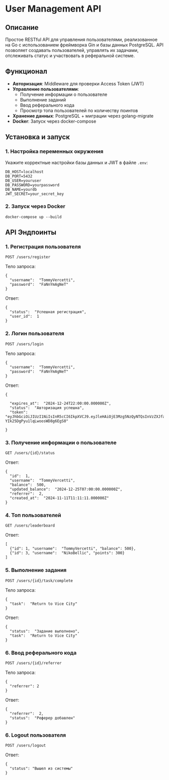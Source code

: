 # User Management API
## Описание

Простое RESTful API для управления пользователями, реализованное на Go с использованием фреймворка Gin и базы данных PostgreSQL. API позволяет создавать пользователей, управлять их задачами, отслеживать статус и участвовать в реферальной системе.

## Функционал

-   **Авторизация**: Middleware для проверки Access Token (JWT)
-   **Управление пользователями**:
    -   Получение информации о пользователе
    -   Выполнение заданий
    -   Ввод реферального кода
    -   Просмотр топа пользователей по количеству поинтов
-   **Хранение данных**: PostgreSQL + миграции через golang-migrate
-   **Docker**: Запуск через docker-compose

## Установка и запуск

### 1. Настройка переменных окружения

Укажите корректные настройки базы данных и JWT в файле `.env`:

```
DB_HOST=localhost
DB_PORT=5432
DB_USER=youruser
DB_PASSWORD=yourpassword
DB_NAME=yourdb
JWT_SECRET=your_secret_key
```

### 2. Запуск через Docker

```
docker-compose up --build
```


## API Эндпоинты
### 1. Регистрация пользователя
```
POST /users/register
```

Тело запроса:

```
{
  "username":  "TommyVercetti",
  "password":  "FaNnYmAgNeT"
}
```

Ответ:

```
{
  "status":  "Успешная регистрация",
  "user_id":  1
}
```

### 2. Логин пользователя
```
POST /users/login
```

Тело запроса:

```
{
  "username":  "TommyVercetti",
  "password":  "FaNnYmAgNeT"
}
```

Ответ:

```
{

  "expires_at":  "2024-12-24T22:00:00.000000Z",
  "status":  "Авторизация успешна",
  "token":  "eyJhbGciOiJIUzI1NiIsInR5cCI6IkpXVCJ9.eyJleHAiOjE3Mzg5NzQyNTQsInVzZXJfaWQiOjF9.sqoHWcm3dqVuJaR-YIk25DgPyu1lqLwoosWD8g6EgS0"

}
```

### 3. Получение информации о пользователе

```
GET /users/{id}/status
```

Ответ:

```
{
  "id":  1,
  "username":  "TommyVercetti",
  "balance":  500,
  "updated_balance":  "2024-12-25T07:00:00.000000Z",
  "referrer":  2,
  "created_at":  "2024-11-11T11:11:11.000000Z"
}
```

### 4. Топ пользователей

```
GET /users/leaderboard
```

Ответ:

```
[
  {"id": 1, "username":  "TommyVercetti", "balance": 500},
  {"id": 3, "username":  "NikoBellic", "points": 300}
]
```

### 5. Выполнение задания

```
POST /users/{id}/task/complete
```

Тело запроса:

```
{
  "task":  "Return to Vice City"
}
```

Ответ:

```
{
  "status":  "Задание выполнено",
  "task":  "Return to Vice City"
}
```

### 6. Ввод реферального кода

```
POST /users/{id}/referrer
```

Тело запроса:

```
{
  "referrer": 2
}
```


Ответ:

```
{
  "referrer":  2,
  "status":  "Реферер добавлен"
}
```

### 6. Logout пользователя

```
POST /users/logout
```

Ответ:

```
{
  "status": "Вышел из системы"
}
```